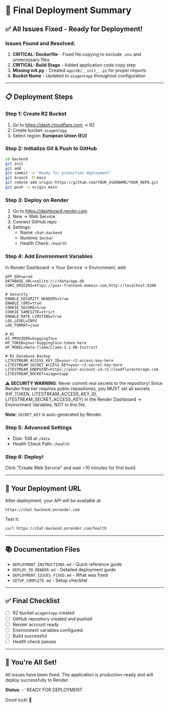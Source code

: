 # 🚀 Final Deployment Summary

## ✅ All Issues Fixed - Ready for Deployment!

### Issues Found and Resolved:

1. **CRITICAL: Dockerfile** - Fixed file copying to exclude `.env` and unnecessary files
2. **CRITICAL: Build Stage** - Added application code copy step
3. **Missing __init__.py** - Created `app/db/__init__.py` for proper imports
4. **Bucket Name** - Updated to `aiagentapp` throughout configuration

---

## 📋 Deployment Steps

### Step 1: Create R2 Bucket
1. Go to https://dash.cloudflare.com → R2
2. Create bucket: `aiagentapp`
3. Select region: **European Union (EU)**

### Step 2: Initialize Git & Push to GitHub
```bash
cd backend
git init
git add .
git commit -m "Ready for production deployment"
git branch -M main
git remote add origin https://github.com/YOUR_USERNAME/YOUR_REPO.git
git push -u origin main
```

### Step 3: Deploy on Render
1. Go to https://dashboard.render.com
2. New → Web Service
3. Connect GitHub repo
4. Settings:
   - Name: `chat-backend`
   - Runtime: `Docker`
   - Health Check: `/health`

### Step 4: Add Environment Variables
In Render Dashboard → Your Service → Environment, add:

```env
APP_ENV=prod
DATABASE_URL=sqlite:////data/app.db
CORS_ORIGINS=https://your-frontend-domain.com,http://localhost:4200

# Security
ENABLE_SECURITY_HEADERS=true
ENABLE_CORS=true
COOKIE_SECURE=true
COOKIE_SAMESITE=strict
ENABLE_RATE_LIMITING=true
LOG_LEVEL=INFO
LOG_FORMAT=json

# AI
AI_PROVIDER=huggingface
HF_TOKEN=your-huggingface-token-here
HF_MODEL=meta-llama/Llama-3.1-8B-Instruct

# R2 Database Backup
LITESTREAM_ACCESS_KEY_ID=your-r2-access-key-here
LITESTREAM_SECRET_ACCESS_KEY=your-r2-secret-key-here
LITESTREAM_ENDPOINT=https://your-account-id.r2.cloudflarestorage.com
LITESTREAM_BUCKET=aiagentapp
```

**⚠️ SECURITY WARNING**: Never commit real secrets to the repository! Since Render free tier requires public repositories, you MUST set all secrets (HF_TOKEN, LITESTREAM_ACCESS_KEY_ID, LITESTREAM_SECRET_ACCESS_KEY) in the Render Dashboard → Environment Variables, NOT in this file.

**Note**: `SECRET_KEY` is auto-generated by Render.

### Step 5: Advanced Settings
- Disk: 1GB at `/data`
- Health Check Path: `/health`

### Step 6: Deploy!
Click "Create Web Service" and wait ~10 minutes for first build.

---

## 🎯 Your Deployment URL

After deployment, your API will be available at:

```
https://chat-backend.onrender.com
```

Test it:
```bash
curl https://chat-backend.onrender.com/health
```

---

## 📚 Documentation Files

- `DEPLOYMENT_INSTRUCTIONS.md` - Quick reference guide
- `DEPLOY_TO_RENDER.md` - Detailed deployment guide
- `DEPLOYMENT_ISSUES_FIXED.md` - What was fixed
- `SETUP_COMPLETE.md` - Setup checklist

---

## ✅ Final Checklist

- [ ] R2 bucket `aiagentapp` created
- [ ] GitHub repository created and pushed
- [ ] Render account ready
- [ ] Environment variables configured
- [ ] Build successful
- [ ] Health check passes

---

## 🎉 You're All Set!

All issues have been fixed. The application is production-ready and will deploy successfully to Render.

**Status**: ✅ READY FOR DEPLOYMENT

Good luck! 🚀

